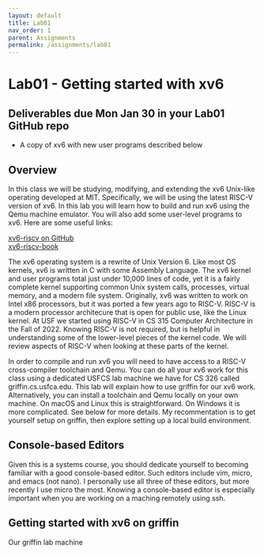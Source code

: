 ```yaml
---
layout: default
title: Lab01
nav_order: 1
parent: Assignments
permalink: /assignments/lab01
---
```


# Lab01 - Getting started with xv6

## Deliverables due Mon Jan 30 in your Lab01 GitHub repo

- A copy of xv6 with new user programs described below

## Overview

In this class we will be studying, modifying, and extending the xv6 Unix-like operating developed at MIT. Specifically, we will be using the latest RISC-V version of xv6. In this lab you will learn how to build and run xv6 using the Qemu machine emulator. You will also add some user-level programs to xv6. Here are some useful links:

[xv6-riscv on GitHub](https://github.com/mit-pdos/xv6-riscv)  
[xv6-riscv-book](book-riscv-rev3.pdf)

The xv6 operating system is a rewrite of Unix Version 6. Like most OS kernels, xv6 is written in C with some Assembly Language. The xv6 kernel and user programs total just under 10,000 lines of code, yet it is a fairly complete kernel supporting common Unix system calls, processes, virtual memory, and a modern file system. Originally, xv6 was written to work on Intel x86 processors, but it was ported a few years ago to RISC-V. RISC-V is a modern processor architecure that is open for public use, like the Linux kernel. At USF we started using RISC-V in CS 315 Computer Architecture in the Fall of 2022. Knowing RISC-V is not required, but is helpful in understanding some of the lower-level pieces of the kernel code. We will review aspects of RISC-V when looking at these parts of the kernel.

In order to compile and run xv6 you will need to have access to a RISC-V cross-compiler toolchain and Qemu. You can do all your xv6 work for this class using a dedicated USFCS lab machine we have for CS 326 called griffin.cs.usfca.edu. This lab will explain how to use griffin for our xv6 work. Alternatively, you can install a toolchain and Qemu locally on your own machine. On macOS and Linux this is straightforward. On Windows it is more complicated. See below for more details. My recommentation is to get yourself setup on griffin, then explore setting up a local build environment.

## Console-based Editors

Given this is a systems course, you should dedicate yourself to becoming familiar with a good console-based editor. Such editors include vim, micro, and emacs (not nano). I personally use all three of these editors, but more recently I use micro the most. Knowing a console-based editor is especially important when you are working on a maching remotely using ssh.

## Getting started with xv6 on griffin

Our griffin lab machine 




